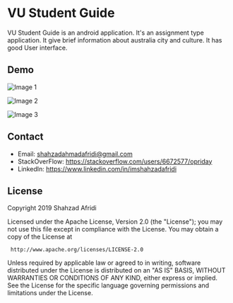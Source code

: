 # VU Student Guide

VU Student Guide is an android application. It's an assignment type application. It give brief information about australia city and culture. It has good User interface.  
## Demo

![Image 1](https://lh3.googleusercontent.com/jDjZ8wLg19ihTmHjjQ6wSerFZO2XyLaaV2esqgXghiUOVk0o7lqN2g8eeGWDhxMTXq2zgCl6kOP8KpT9-AJNseA5Rwkys3s4VNsZVFjibdiT_1VbjyZu9IkRdT1wB7rdWdcOjBcMy98kn8p0sD66CM18vri9LYhV1UC-jf-5l_xdIGbsIAjfxjzHi9cnisPsoeyXHE-WuwIfOCqcXYjPjmEXAc_uIOux1LmkoXLJk5Gprv70Kv3FPZrNTZg46Bc3r1oFW_QDj_aaGXC3awZAH39vQpUdlVIyg7tL8sJ66g55EfaKk6Ck6TEviCMfD5TvVu4Pf1WOy8Cwl8yEeEOmPGQD0xvt8Q5OK24usuKG0LyICsc9zJvNgUZPccYNXRbs4ygHiZ796hHF317gXQlkAGyz4EX6mo_HUjN6qq16KugOYGmOHLVg-vMXvWfYJrKJkSOr3YPROdexTSNmF9_NhvjrI0ig3_nS8FHIl6-qiss7m4Llx3sUnAFqddgt-Dc42ttzZ5OLNjWAkaYTrpIaGP4mVmN3A9rRagFbEtCRXeHHN6DAvQYBF_RW5KCJ4a2FLISY2N1pAiMeQbx_lm0zI6r6O43nQFKDRpk5TMb38tBfXR0mj00UnwGpLovfWIdb9ekOx6ahroHmdX3tVjmsudo6V9vtLt8=w444-h888-no "Title")

![Image 2](https://lh3.googleusercontent.com/7hHneLxuWeEWL_biQNposVBiam4knoR_QXjwubDDLlnmWM0W3ZTqfpqNnjlpgmdU0vH5P0Pxo3_keAJ_rhHeNqFpsU3zcDi70zsMqBtdLkhy_TjZFSYHcU5-ECmdq-S41VBX1zXreoAiCASui3wG7bGg4pT8ej5BB-x1rgBdGbIvZ7xaJu9d198lTWsPw3DBcS-DnnnXcoKODrqMFcYxkS-2Ub1Ij2JAfMCbiVG9wMeGwyH_OkzG8tdc7IBmLEUX_Ha4RaN6jG3nQF0kcy37W0vk_53XR0ST7DRueF96Jjh_IpeMAPVM0wDW2RGlY4bbjXAXcxOluMt11BYwExJNn4PaHdA1jzhZWAvLqAmBRUrNSoTd3h23YnO9k-jQXkYCd_BgVilS376l8npORhFwAOHa4E7uruh_giR72AfbhCHw0DevVLoiEF1w-7ksIJACNaRMjN2FWKduBaCqFkdmboaNnMr_AccXB6ekNmL-5rL7TDCVy-c7uAtKW5qPqZNJ8u2j9H4IR8PAw3j2rvkIJ5HuDa-sA7Diim2JVmE4vAlb2dxxwIJKO6d50yQ0D-i3HMCrFJxTO9HkIN9cx59qVIf-ddBNUMS6h2q87bB9uYRYxoUm1UDrFuGHgdVPox2YJRmnar-RMH7uRifEB0Uk9akZQu62gmc=w100-h201-no "Title")

![Image 3](https://lh3.googleusercontent.com/Tck10gyZkgZAuH3eex_YxRbCtNJinMY5sHO1EXkG9qIAVL9q__ZHlC9LuuKM6l0KLgxMaTs7PTJk1-mgBy2hm7Y7aY44JWuuFCy31axkfnmQ4zMnEbHAYF-buTYz_2DDhVzqAKR_-GsBxsj_CmCem2zLJV_fEwi9KiizmeworQbIwnZpO7eHfXfP3HGzrVRDv6VujuOWd6OfVgTSssGYDDpwdio1gT-rffbWWCHC2AUQfZM3nzgDAvpcnPBHKK8XXIpIEmG5qZ3_Zb55E9HDQotoxbnbxD7J5m5O86ihNSNrbZMjLeTsJjzrPjiIYYoDawmdZvvOwcyZwS6GrazUzquM6N6BPm09elrcUdvpUvV1Bta0CBNXOrIIAH7-vKJOp4jDWFQRdJIaxPBv1RAO-qefAr7AS9r4C2GPp2YRjhu-ygpb5A4odx0QdhA2BSeflWKTW8fxMJk9N2MrpND93DBSq1Qu4yvzvEOmiIxTReeIJQjbZ___4VAjCK7RtM7hWm-wrmVPBhXHEr9KC3qXaKpeatgmSSJzAv5orMTuRQBRt2ybbhnTJjyrKgB1DwW5BgdOxVC4FJ8eZxUXgkYyJKmBdddGR2LKzNFHmBlH38lXwo2VvDISDz0uqS0R-Yxv5uwbS1n0iMglEaglp-zrdDSiXq9fYks=w444-h888-no "Title")

## Contact

 - Email:     shahzadahmadafridi@gmail.com 
 - StackOverFlow: https://stackoverflow.com/users/6672577/opriday 
 - LinkedIn: https://www.linkedin.com/in/imshahzadafridi

## License

Copyright 2019 Shahzad Afridi

   Licensed under the Apache License, Version 2.0 (the "License");
   you may not use this file except in compliance with the License.
   You may obtain a copy of the License at

     http://www.apache.org/licenses/LICENSE-2.0

   Unless required by applicable law or agreed to in writing, software
   distributed under the License is distributed on an "AS IS" BASIS,
   WITHOUT WARRANTIES OR CONDITIONS OF ANY KIND, either express or implied.
   See the License for the specific language governing permissions and
   limitations under the License.



